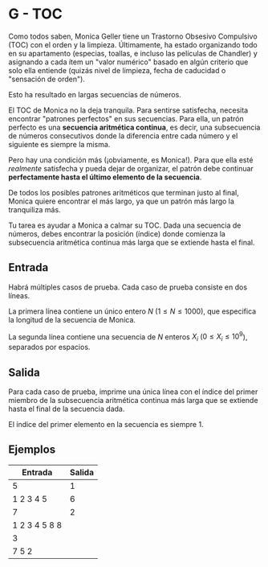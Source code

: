 # G - TOC

Como todos saben, Monica Geller tiene un Trastorno Obsesivo Compulsivo (TOC) con el orden y la limpieza. Últimamente, ha estado organizando todo en su apartamento (especias, toallas, e incluso las películas de Chandler) y asignando a cada ítem un "valor numérico" basado en algún criterio que solo ella entiende (quizás nivel de limpieza, fecha de caducidad o "sensación de orden").

Esto ha resultado en largas secuencias de números.

El TOC de Monica no la deja tranquila. Para sentirse satisfecha, necesita encontrar "patrones perfectos" en sus secuencias. Para ella, un patrón perfecto es una **secuencia aritmética continua**, es decir, una subsecuencia de números consecutivos donde la diferencia entre cada número y el siguiente es siempre la misma.

Pero hay una condición más (¡obviamente, es Monica!). Para que ella esté *realmente* satisfecha y pueda dejar de organizar, el patrón debe continuar **perfectamente hasta el último elemento de la secuencia**.

De todos los posibles patrones aritméticos que terminan justo al final, Monica quiere encontrar el más largo, ya que un patrón más largo la tranquiliza más.

Tu tarea es ayudar a Monica a calmar su TOC. Dada una secuencia de números, debes encontrar la posición (índice) donde comienza la subsecuencia aritmética continua más larga que se extiende hasta el final.

## Entrada

Habrá múltiples casos de prueba. Cada caso de prueba consiste en dos líneas.

La primera línea contiene un único entero $N$ ($1 \le N \le 1000$), que especifica la longitud de la secuencia de Monica.

La segunda línea contiene una secuencia de $N$ enteros $X_i$ ($0 \le X_i \le 10^9$), separados por espacios.

## Salida

Para cada caso de prueba, imprime una única línea con el índice del primer miembro de la subsecuencia aritmética continua más larga que se extiende hasta el final de la secuencia dada.

El índice del primer elemento en la secuencia es siempre 1.

## Ejemplos

| Entrada | Salida |
|---|---|
|5|1|
|1 2 3 4 5 |6|
|7|2|
|1 2 3 4 5 8 8 ||
|3||
|7 5 2 ||
